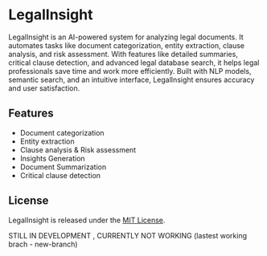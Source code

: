 # LegalInsight

LegalInsight is an AI-powered system for analyzing legal documents. It automates tasks like document categorization, entity extraction, clause analysis, and risk assessment. With features like detailed summaries, critical clause detection, and advanced legal database search, it helps legal professionals save time and work more efficiently. Built with NLP models, semantic search, and an intuitive interface, LegalInsight ensures accuracy and user satisfaction.

## Features

- Document categorization
- Entity extraction
- Clause analysis & Risk assessment
- Insights Generation
- Document Summarization
- Critical clause detection

## License

LegalInsight is released under the [MIT License](https://opensource.org/licenses/MIT).

STILL IN DEVELOPMENT , CURRENTLY NOT WORKING (lastest working brach - new-branch)
